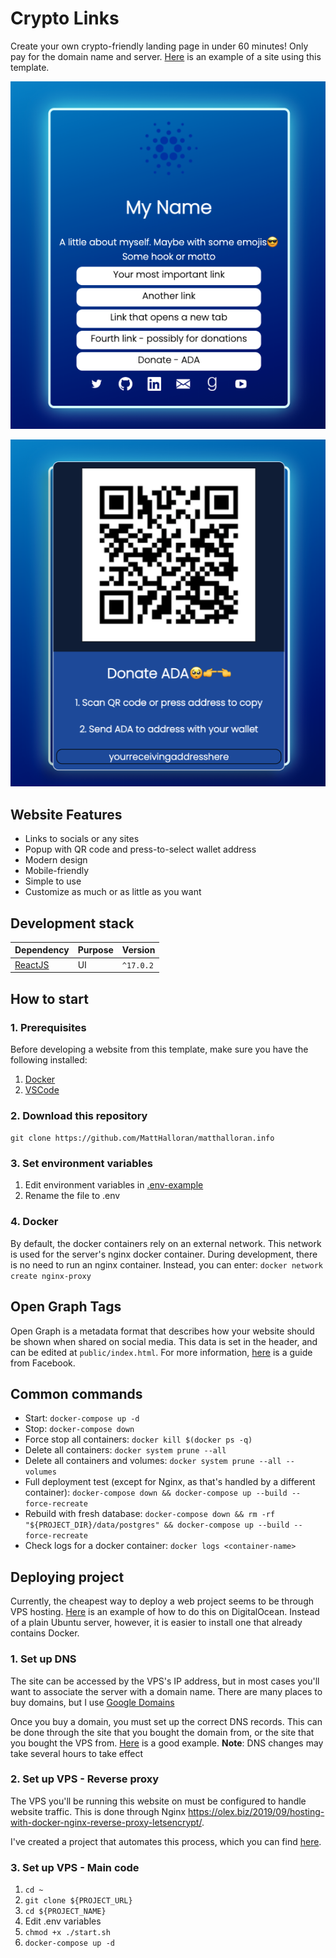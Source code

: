 # Crypto Links
Create your own crypto-friendly landing page in under 60 minutes! Only pay for the domain name and server.
[Here](https://matthalloran.info) is an example of a site using this template.

![Main Page](images/main-page.png)

![Crypto Modal](images/crypto-modal.png)

## Website Features
- Links to socials or any sites
- Popup with QR code and press-to-select wallet address
- Modern design
- Mobile-friendly
- Simple to use
- Customize as much or as little as you want

## Development stack
| Dependency  | Purpose  |  Version  |
|---|---|---|
| [ReactJS](https://reactjs.org/)  | UI  |  `^17.0.2` |

## How to start  
### 1. Prerequisites
 Before developing a website from this template, make sure you have the following installed:   
1. [Docker](https://www.docker.com/)
2. [VSCode](https://code.visualstudio.com/)
### 2. Download this repository
`git clone https://github.com/MattHalloran/matthalloran.info`
### 3. Set environment variables  
1. Edit environment variables in [.env-example](https://github.com/MattHalloran/NLN/blob/master/.env-example)
2. Rename the file to .env
### 4. Docker
By default, the docker containers rely on an external network. This network is used for the server's nginx docker container. During development, there is no need to run an nginx container. Instead, you can enter: `docker network create nginx-proxy`

## Open Graph Tags
Open Graph is a metadata format that describes how your website should be shown when shared on social media. This data is set in the header, and can be edited at `public/index.html`. For more information, [here](https://developers.facebook.com/docs/sharing/webmasters/) is a guide from Facebook.

## Common commands
- Start: `docker-compose up -d`
- Stop: `docker-compose down`
- Force stop all containers: `docker kill $(docker ps -q)`
- Delete all containers: `docker system prune --all`
- Delete all containers and volumes: `docker system prune --all --volumes`
- Full deployment test (except for Nginx, as that's handled by a different container): `docker-compose down && docker-compose up --build --force-recreate`
- Rebuild with fresh database: `docker-compose down && rm -rf "${PROJECT_DIR}/data/postgres" && docker-compose up --build --force-recreate`
- Check logs for a docker container: `docker logs <container-name>`

## Deploying project
Currently, the cheapest way to deploy a web project seems to be through VPS hosting. [Here](https://www.digitalocean.com/community/tutorials/how-to-set-up-an-ubuntu-20-04-server-on-a-digitalocean-droplet) is an example of how to do this on DigitalOcean. Instead of a plain Ubuntu server, however, it is easier to install one that already contains Docker.

### 1. Set up DNS
The site can be accessed by the VPS's IP address, but in most cases you'll want to associate the server with a domain name. There are many places to buy domains, but I use [Google Domains](https://domains.google)

Once you buy a domain, you must set up the correct DNS records. This can be done through the site that you bought the domain from, or the site that you bought the VPS from. [Here](https://www.youtube.com/watch?v=wYDDYahCg60) is a good example. **Note**: DNS changes may take several hours to take effect

### 2. Set up VPS - Reverse proxy
The VPS you'll be running this website on must be configured to handle website traffic. This is done through Nginx https://olex.biz/2019/09/hosting-with-docker-nginx-reverse-proxy-letsencrypt/.

I've created a project that automates this process, which you can find [here](https://github.com/MattHalloran/NginxSSLReverseProxy#getting-started).

### 3. Set up VPS - Main code
1. `cd ~`
2. `git clone ${PROJECT_URL}`
3. `cd ${PROJECT_NAME}`
4. Edit .env variables
5. `chmod +x ./start.sh`
7. `docker-compose up -d`